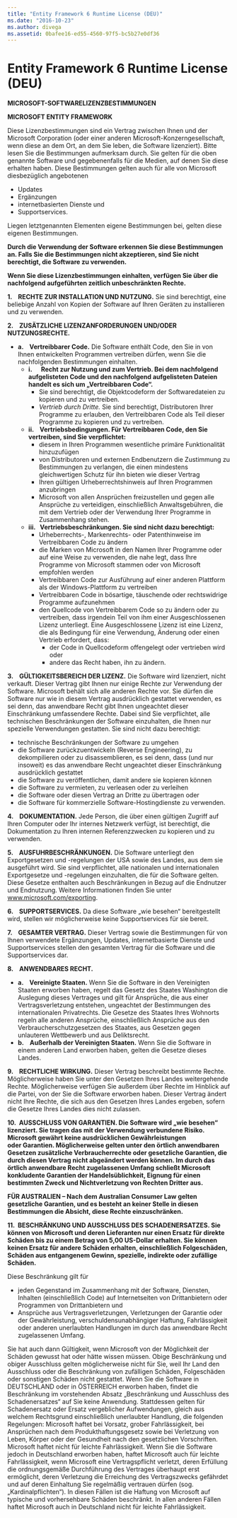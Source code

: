 ```yaml
---
title: "Entity Framework 6 Runtime License (DEU)"
ms.date: "2016-10-23"
ms.author: divega
ms.assetid: 0bafee16-ed55-4560-97f5-bc5b27e0df36
---
```

# Entity Framework 6 Runtime License (DEU)
**MICROSOFT-SOFTWARELIZENZBESTIMMUNGEN**

**MICROSOFT ENTITY FRAMEWORK**

Diese Lizenzbestimmungen sind ein Vertrag zwischen Ihnen und der Microsoft Corporation (oder einer anderen Microsoft-Konzerngesellschaft, wenn diese an dem Ort, an dem Sie leben, die Software lizenziert). Bitte lesen Sie die Bestimmungen aufmerksam durch. Sie gelten für die oben genannte Software und gegebenenfalls für die Medien, auf denen Sie diese erhalten haben. Diese Bestimmungen gelten auch für alle von Microsoft diesbezüglich angebotenen

-   Updates
-   Ergänzungen
-   internetbasierten Dienste und
-   Supportservices.

Liegen letztgenannten Elementen eigene Bestimmungen bei, gelten diese eigenen Bestimmungen.

**Durch die Verwendung der Software erkennen Sie diese Bestimmungen an. Falls Sie die Bestimmungen nicht akzeptieren, sind Sie nicht berechtigt, die Software zu verwenden.**

**Wenn Sie diese Lizenzbestimmungen einhalten, verfügen Sie über die nachfolgend aufgeführten zeitlich unbeschränkten Rechte.**

**1.    RECHTE ZUR INSTALLATION UND NUTZUNG.** Sie sind berechtigt, eine beliebige Anzahl von Kopien der Software auf Ihren Geräten zu installieren und zu verwenden.

**2.    ZUSÄTZLICHE LIZENZANFORDERUNGEN UND/ODER NUTZUNGSRECHTE.**

-   **a.    Vertreibbarer Code.** Die Software enthält Code, den Sie in von Ihnen entwickelten Programmen vertreiben dürfen, wenn Sie die nachfolgenden Bestimmungen einhalten.
    -   **i.      Recht zur Nutzung und zum Vertrieb. Bei dem nachfolgend aufgelisteten Code und den nachfolgend aufgelisteten Dateien handelt es sich um „Vertreibbaren Code“.**
        -   Sie sind berechtigt, die Objektcodeform der Softwaredateien zu kopieren und zu vertreiben.
        -   *Vertrieb durch Dritte.* Sie sind berechtigt, Distributoren Ihrer Programme zu erlauben, den Vertreibbaren Code als Teil dieser Programme zu kopieren und zu vertreiben.
    -   **ii.    Vertriebsbedingungen. Für Vertreibbaren Code, den Sie vertreiben, sind Sie verpflichtet:**
        -   diesem in Ihren Programmen wesentliche primäre Funktionalität hinzuzufügen
        -   von Distributoren und externen Endbenutzern die Zustimmung zu Bestimmungen zu verlangen, die einen mindestens gleichwertigen Schutz für ihn bieten wie dieser Vertrag
        -   Ihren gültigen Urheberrechtshinweis auf Ihren Programmen anzubringen
        -   Microsoft von allen Ansprüchen freizustellen und gegen alle Ansprüche zu verteidigen, einschließlich Anwaltsgebühren, die mit dem Vertrieb oder der Verwendung Ihrer Programme in Zusammenhang stehen.
    -   **iii.   Vertriebsbeschränkungen. Sie sind nicht dazu berechtigt:**
        -   Urheberrechts-, Markenrechts- oder Patenthinweise im Vertreibbaren Code zu ändern
        -   die Marken von Microsoft in den Namen Ihrer Programme oder auf eine Weise zu verwenden, die nahe legt, dass Ihre Programme von Microsoft stammen oder von Microsoft empfohlen werden
        -   Vertreibbaren Code zur Ausführung auf einer anderen Plattform als der Windows-Plattform zu vertreiben
        -   Vertreibbaren Code in bösartige, täuschende oder rechtswidrige Programme aufzunehmen
        -   den Quellcode von Vertreibbarem Code so zu ändern oder zu vertreiben, dass irgendein Teil von ihm einer Ausgeschlossenen Lizenz unterliegt. Eine Ausgeschlossene Lizenz ist eine Lizenz, die als Bedingung für eine Verwendung, Änderung oder einen Vertrieb erfordert, dass:
            -   der Code in Quellcodeform offengelegt oder vertrieben wird oder
            -   andere das Recht haben, ihn zu ändern.

**3.    GÜLTIGKEITSBEREICH DER LIZENZ.** Die Software wird lizenziert, nicht verkauft. Dieser Vertrag gibt Ihnen nur einige Rechte zur Verwendung der Software. Microsoft behält sich alle anderen Rechte vor. Sie dürfen die Software nur wie in diesem Vertrag ausdrücklich gestattet verwenden, es sei denn, das anwendbare Recht gibt Ihnen ungeachtet dieser Einschränkung umfassendere Rechte. Dabei sind Sie verpflichtet, alle technischen Beschränkungen der Software einzuhalten, die Ihnen nur spezielle Verwendungen gestatten. Sie sind nicht dazu berechtigt:

-   technische Beschränkungen der Software zu umgehen
-   die Software zurückzuentwickeln (Reverse Engineering), zu dekompilieren oder zu disassemblieren, es sei denn, dass (und nur insoweit) es das anwendbare Recht ungeachtet dieser Einschränkung ausdrücklich gestattet
-   die Software zu veröffentlichen, damit andere sie kopieren können
-   die Software zu vermieten, zu verleasen oder zu verleihen
-   die Software oder diesen Vertrag an Dritte zu übertragen oder
-   die Software für kommerzielle Software-Hostingdienste zu verwenden.

**4.    DOKUMENTATION.** Jede Person, die über einen gültigen Zugriff auf Ihren Computer oder Ihr internes Netzwerk verfügt, ist berechtigt, die Dokumentation zu Ihren internen Referenzzwecken zu kopieren und zu verwenden.

**5.    AUSFUHRBESCHRÄNKUNGEN.** Die Software unterliegt den Exportgesetzen und -regelungen der USA sowie des Landes, aus dem sie ausgeführt wird. Sie sind verpflichtet, alle nationalen und internationalen Exportgesetze und -regelungen einzuhalten, die für die Software gelten. Diese Gesetze enthalten auch Beschränkungen in Bezug auf die Endnutzer und Endnutzung. Weitere Informationen finden Sie unter www.microsoft.com/exporting.

**6.    SUPPORTSERVICES.** Da diese Software „wie besehen“ bereitgestellt wird, stellen wir möglicherweise keine Supportservices für sie bereit.

**7.    GESAMTER VERTRAG.** Dieser Vertrag sowie die Bestimmungen für von Ihnen verwendete Ergänzungen, Updates, internetbasierte Dienste und Supportservices stellen den gesamten Vertrag für die Software und die Supportservices dar.

**8.    ANWENDBARES RECHT.**

-   **a.    Vereinigte Staaten.** Wenn Sie die Software in den Vereinigten Staaten erworben haben, regelt das Gesetz des Staates Washington die Auslegung dieses Vertrages und gilt für Ansprüche, die aus einer Vertragsverletzung entstehen, ungeachtet der Bestimmungen des internationalen Privatrechts. Die Gesetze des Staates Ihres Wohnorts regeln alle anderen Ansprüche, einschließlich Ansprüche aus den Verbraucherschutzgesetzen des Staates, aus Gesetzen gegen unlauteren Wettbewerb und aus Deliktsrecht.
-   **b.    Außerhalb der Vereinigten Staaten.** Wenn Sie die Software in einem anderen Land erworben haben, gelten die Gesetze dieses Landes.

**9.    RECHTLICHE WIRKUNG.** Dieser Vertrag beschreibt bestimmte Rechte. Möglicherweise haben Sie unter den Gesetzen Ihres Landes weitergehende Rechte. Möglicherweise verfügen Sie außerdem über Rechte im Hinblick auf die Partei, von der Sie die Software erworben haben. Dieser Vertrag ändert nicht Ihre Rechte, die sich aus den Gesetzen Ihres Landes ergeben, sofern die Gesetze Ihres Landes dies nicht zulassen.

**10.  AUSSCHLUSS VON GARANTIEN. Die Software wird „wie besehen“ lizenziert. Sie tragen das mit der Verwendung verbundene Risiko. Microsoft gewährt keine ausdrücklichen Gewährleistungen oder Garantien. Möglicherweise gelten unter den örtlich anwendbaren Gesetzen zusätzliche Verbraucherrechte oder gesetzliche Garantien, die durch diesen Vertrag nicht abgeändert werden können. Im durch das örtlich anwendbare Recht zugelassenen Umfang schließt Microsoft konkludente Garantien der Handelsüblichkeit, Eignung für einen bestimmten Zweck und Nichtverletzung von Rechten Dritter aus.**

**FÜR AUSTRALIEN – Nach dem Australian Consumer Law gelten gesetzliche Garantien, und es besteht an keiner Stelle in diesen Bestimmungen die Absicht, diese Rechte einzuschränken.**

**11.  BESCHRÄNKUNG UND AUSSCHLUSS DES SCHADENERSATZES. Sie können von Microsoft und deren Lieferanten nur einen Ersatz für direkte Schäden bis zu einem Betrag von 5,00 US-Dollar erhalten. Sie können keinen Ersatz für andere Schäden erhalten, einschließlich Folgeschäden, Schäden aus entgangenem Gewinn, spezielle, indirekte oder zufällige Schäden.**

Diese Beschränkung gilt für

-   jeden Gegenstand im Zusammenhang mit der Software, Diensten, Inhalten (einschließlich Code) auf Internetseiten von Drittanbietern oder Programmen von Drittanbietern und
-   Ansprüche aus Vertragsverletzungen, Verletzungen der Garantie oder der Gewährleistung, verschuldensunabhängiger Haftung, Fahrlässigkeit oder anderen unerlaubten Handlungen im durch das anwendbare Recht zugelassenen Umfang.

Sie hat auch dann Gültigkeit, wenn Microsoft von der Möglichkeit der Schäden gewusst hat oder hätte wissen müssen. Obige Beschränkung und obiger Ausschluss gelten möglicherweise nicht für Sie, weil Ihr Land den Ausschluss oder die Beschränkung von zufälligen Schäden, Folgeschäden oder sonstigen Schäden nicht gestattet. Wenn Sie die Software in DEUTSCHLAND oder in ÖSTERREICH erworben haben, findet die Beschränkung im vorstehenden Absatz „Beschränkung und Ausschluss des Schadenersatzes“ auf Sie keine Anwendung. Stattdessen gelten für Schadenersatz oder Ersatz vergeblicher Aufwendungen, gleich aus welchem Rechtsgrund einschließlich unerlaubter Handlung, die folgenden Regelungen: Microsoft haftet bei Vorsatz, grober Fahrlässigkeit, bei Ansprüchen nach dem Produkthaftungsgesetz sowie bei Verletzung von Leben, Körper oder der Gesundheit nach den gesetzlichen Vorschriften. Microsoft haftet nicht für leichte Fahrlässigkeit. Wenn Sie die Software jedoch in Deutschland erworben haben, haftet Microsoft auch für leichte Fahrlässigkeit, wenn Microsoft eine Vertragspflicht verletzt, deren Erfüllung die ordnungsgemäße Durchführung des Vertrages überhaupt erst ermöglicht, deren Verletzung die Erreichung des Vertragszwecks gefährdet und auf deren Einhaltung Sie regelmäßig vertrauen dürfen (sog. „Kardinalpflichten“). In diesen Fällen ist die Haftung von Microsoft auf typische und vorhersehbare Schäden beschränkt. In allen anderen Fällen haftet Microsoft auch in Deutschland nicht für leichte Fahrlässigkeit.
